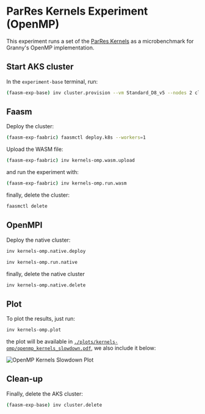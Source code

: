# ParRes Kernels Experiment (OpenMP)

This experiment runs a set of the [ParRes Kernels](https://github.com/ParRes/Kernels)
as a microbenchmark for Granny's OpenMP implementation.

## Start AKS cluster

In the `experiment-base` terminal, run:

```bash
(faasm-exp-base) inv cluster.provision --vm Standard_D8_v5 --nodes 2 cluster.credentials
```

## Faasm

Deploy the cluster:

```bash
(faasm-exp-faabric) faasmctl deploy.k8s --workers=1
```

Upload the WASM file:

```bash
(faasm-exp-faabric) inv kernels-omp.wasm.upload
```

and run the experiment with:

```bash
(faasm-exp-faabric) inv kernels-omp.run.wasm
```

finally, delete the cluster:

```bash
faasmctl delete
```

## OpenMPI

Deploy the native cluster:

```bash
inv kernels-omp.native.deploy
```

```bash
inv kernels-omp.run.native
```

finally, delete the native cluster

```bash
inv kernels-omp.native.delete
```

## Plot

To plot the results, just run:

```bash
inv kernels-omp.plot
```

the plot will be available in [`./plots/kernels-omp/openmp_kernels_slowdown.pdf`](
./plots/kernels-omp/openmp_kernels_slowdown.pdf), we also include it below:

![OpenMP Kernels Slowdown Plot](./plots/kernels-omp/openmp_kernels_slowdown.png)

## Clean-up

Finally, delete the AKS cluster:

```bash
(faasm-exp-base) inv cluster.delete
```
